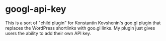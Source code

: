 # googl-api-key
This is a sort of "child plugin" for Konstantin Kovshenin's goo.gl plugin that replaces the WordPress shortlinks with goo.gl links. My plugin just gives users the ability to add their own API key.
